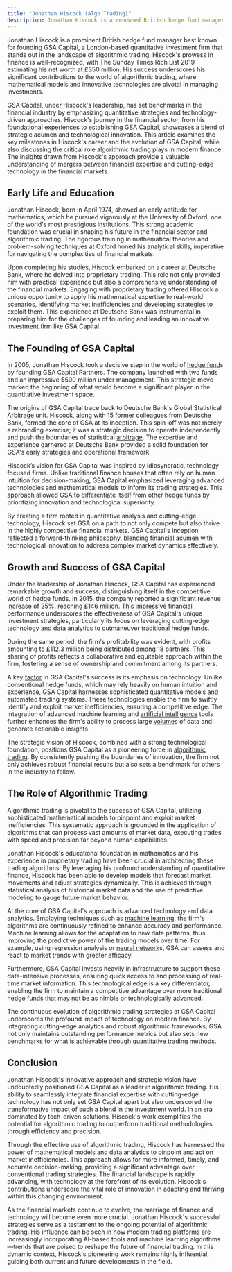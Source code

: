 ```yaml
---
title: "Jonathan Hiscock (Algo Trading)"
description: Jonathan Hiscock is a renowned British hedge fund manager and founder of GSA Capital, a leading London-based quantitative investment firm excelling in algorithmic trading. Esteemed for his financial acumen, Hiscock's net worth was estimated at £350 million by The Sunday Times Rich List 2019. With a strong foundation in mathematics from the University of Oxford, Hiscock developed his expertise at Deutsche Bank before establishing GSA Capital in 2005. The firm, which emphasizes quantitative strategies and cutting-edge technology, has achieved extraordinary growth and success under Hiscock's leadership. This article explores Hiscock's journey, the founding and growth of GSA Capital, and the pivotal role of algorithmic trading in modern finance.
---
```






Jonathan Hiscock is a prominent British hedge fund manager best known for founding GSA Capital, a London-based quantitative investment firm that stands out in the landscape of algorithmic trading. Hiscock's prowess in finance is well-recognized, with The Sunday Times Rich List 2019 estimating his net worth at £350 million. His success underscores his significant contributions to the world of algorithmic trading, where mathematical models and innovative technologies are pivotal in managing investments.

GSA Capital, under Hiscock's leadership, has set benchmarks in the financial industry by emphasizing quantitative strategies and technology-driven approaches. Hiscock's journey in the financial sector, from his foundational experiences to establishing GSA Capital, showcases a blend of strategic acumen and technological innovation. This article examines the key milestones in Hiscock's career and the evolution of GSA Capital, while also discussing the critical role algorithmic trading plays in modern finance. The insights drawn from Hiscock's approach provide a valuable understanding of mergers between financial expertise and cutting-edge technology in the financial markets.


## Early Life and Education

Jonathan Hiscock, born in April 1974, showed an early aptitude for mathematics, which he pursued vigorously at the University of Oxford, one of the world's most prestigious institutions. This strong academic foundation was crucial in shaping his future in the financial sector and algorithmic trading. The rigorous training in mathematical theories and problem-solving techniques at Oxford honed his analytical skills, imperative for navigating the complexities of financial markets.

Upon completing his studies, Hiscock embarked on a career at Deutsche Bank, where he delved into proprietary trading. This role not only provided him with practical experience but also a comprehensive understanding of the financial markets. Engaging with proprietary trading offered Hiscock a unique opportunity to apply his mathematical expertise to real-world scenarios, identifying market inefficiencies and developing strategies to exploit them. This experience at Deutsche Bank was instrumental in preparing him for the challenges of founding and leading an innovative investment firm like GSA Capital.


## The Founding of GSA Capital

In 2005, Jonathan Hiscock took a decisive step in the world of [hedge fund](/wiki/hedge-fund-trading-strategies)s by founding GSA Capital Partners. The company launched with two funds and an impressive $500 million under management. This strategic move marked the beginning of what would become a significant player in the quantitative investment space.

The origins of GSA Capital trace back to Deutsche Bank's Global Statistical Arbitrage unit. Hiscock, along with 15 former colleagues from Deutsche Bank, formed the core of GSA at its inception. This spin-off was not merely a rebranding exercise; it was a strategic decision to operate independently and push the boundaries of statistical [arbitrage](/wiki/arbitrage). The expertise and experience garnered at Deutsche Bank provided a solid foundation for GSA's early strategies and operational framework.

Hiscock’s vision for GSA Capital was inspired by idiosyncratic, technology-focused firms. Unlike traditional finance houses that often rely on human intuition for decision-making, GSA Capital emphasized leveraging advanced technologies and mathematical models to inform its trading strategies. This approach allowed GSA to differentiate itself from other hedge funds by prioritizing innovation and technological superiority.

By creating a firm rooted in quantitative analysis and cutting-edge technology, Hiscock set GSA on a path to not only compete but also thrive in the highly competitive financial markets. GSA Capital's inception reflected a forward-thinking philosophy, blending financial acumen with technological innovation to address complex market dynamics effectively.


## Growth and Success of GSA Capital

Under the leadership of Jonathan Hiscock, GSA Capital has experienced remarkable growth and success, distinguishing itself in the competitive world of hedge funds. In 2015, the company reported a significant revenue increase of 25%, reaching £146 million. This impressive financial performance underscores the effectiveness of GSA Capital's unique investment strategies, particularly its focus on leveraging cutting-edge technology and data analytics to outmaneuver traditional hedge funds.

During the same period, the firm's profitability was evident, with profits amounting to £112.3 million being distributed among 18 partners. This sharing of profits reflects a collaborative and equitable approach within the firm, fostering a sense of ownership and commitment among its partners.

A key [factor](/wiki/factor-investing) in GSA Capital's success is its emphasis on technology. Unlike conventional hedge funds, which may rely heavily on human intuition and experience, GSA Capital harnesses sophisticated quantitative models and automated trading systems. These technologies enable the firm to swiftly identify and exploit market inefficiencies, ensuring a competitive edge. The integration of advanced machine learning and [artificial intelligence](/wiki/ai-artificial-intelligence) tools further enhances the firm's ability to process large [volume](/wiki/volume-trading-strategy)s of data and generate actionable insights.

The strategic vision of Hiscock, combined with a strong technological foundation, positions GSA Capital as a pioneering force in [algorithmic trading](/wiki/algorithmic-trading). By consistently pushing the boundaries of innovation, the firm not only achieves robust financial results but also sets a benchmark for others in the industry to follow.


## The Role of Algorithmic Trading

Algorithmic trading is pivotal to the success of GSA Capital, utilizing sophisticated mathematical models to pinpoint and exploit market inefficiencies. This systematic approach is grounded in the application of algorithms that can process vast amounts of market data, executing trades with speed and precision far beyond human capabilities.

Jonathan Hiscock's educational foundation in mathematics and his experience in proprietary trading have been crucial in architecting these trading algorithms. By leveraging his profound understanding of quantitative finance, Hiscock has been able to develop models that forecast market movements and adjust strategies dynamically. This is achieved through statistical analysis of historical market data and the use of predictive modeling to gauge future market behavior.

At the core of GSA Capital's approach is advanced technology and data analytics. Employing techniques such as [machine learning](/wiki/machine-learning), the firm's algorithms are continuously refined to enhance accuracy and performance. Machine learning allows for the adaptation to new data patterns, thus improving the predictive power of the trading models over time. For example, using regression analysis or [neural network](/wiki/neural-network)s, GSA can assess and react to market trends with greater efficacy.

Furthermore, GSA Capital invests heavily in infrastructure to support these data-intensive processes, ensuring quick access to and processing of real-time market information. This technological edge is a key differentiator, enabling the firm to maintain a competitive advantage over more traditional hedge funds that may not be as nimble or technologically advanced.

The continuous evolution of algorithmic trading strategies at GSA Capital underscores the profound impact of technology on modern finance. By integrating cutting-edge analytics and robust algorithmic frameworks, GSA not only maintains outstanding performance metrics but also sets new benchmarks for what is achievable through [quantitative trading](/wiki/quantitative-trading) methods.


## Conclusion

Jonathan Hiscock's innovative approach and strategic vision have undoubtedly positioned GSA Capital as a leader in algorithmic trading. His ability to seamlessly integrate financial expertise with cutting-edge technology has not only set GSA Capital apart but also underscored the transformative impact of such a blend in the investment world. In an era dominated by tech-driven solutions, Hiscock's work exemplifies the potential for algorithmic trading to outperform traditional methodologies through efficiency and precision.

Through the effective use of algorithmic trading, Hiscock has harnessed the power of mathematical models and data analytics to pinpoint and act on market inefficiencies. This approach allows for more informed, timely, and accurate decision-making, providing a significant advantage over conventional trading strategies. The financial landscape is rapidly advancing, with technology at the forefront of its evolution. Hiscock's contributions underscore the vital role of innovation in adapting and thriving within this changing environment.

As the financial markets continue to evolve, the marriage of finance and technology will become even more crucial. Jonathan Hiscock's successful strategies serve as a testament to the ongoing potential of algorithmic trading. His influence can be seen in how modern trading platforms are increasingly incorporating AI-based tools and machine learning algorithms—trends that are poised to reshape the future of financial trading. In this dynamic context, Hiscock's pioneering work remains highly influential, guiding both current and future developments in the field.


